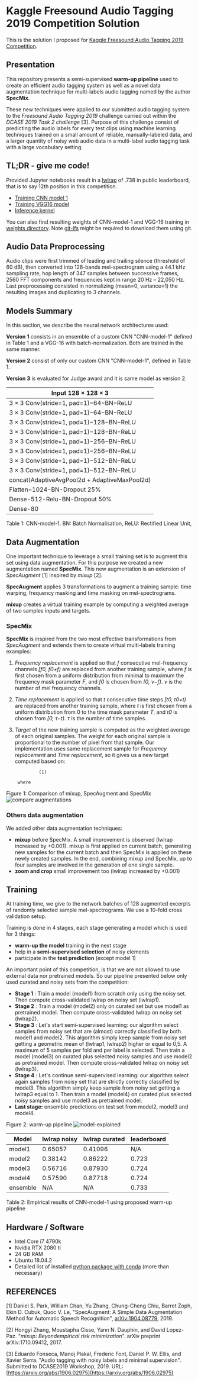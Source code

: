 # Kaggle Freesound Audio Tagging 2019 Competition Solution

This is the solution I proposed for [Kaggle Freesound Audio Tagging 2019 Competition](https://www.kaggle.com/c/freesound-audio-tagging-2019/overview).

## Presentation

This repository presents a semi-supervised **warm-up pipeline** used to create an efficient audio tagging system as well as a novel data augmentation technique for multi-labels audio tagging named by the author **SpecMix**.

 These new techniques were applied to our submitted audio tagging system to the _Freesound Audio Tagging 2019_ challenge carried out within the _DCASE 2019 Task 2 challenge_ [3]. Purpose of this challenge consist of predicting the audio labels for every test clips using machine learning techniques trained on a small amount of reliable, manually-labeled data, and a larger quantity of noisy web audio data in a multi-label audio tagging task with a large vocabulary setting.

## TL;DR - give me code!

Provided Jupyter notebooks result in a [lwlrap](https://www.kaggle.com/c/freesound-audio-tagging-2019/overview/evaluation) of .738 in public leaderboard, that is to say 12th position in this competition.

- [Training CNN model 1](code/training-cnn-model1.ipynb)
- [Training VGG16 model](code/training-vgg16.ipynb)
- [Inference kernel](code/inference-kernel.ipynb)

You can also find resulting weights of CNN-model-1 and VGG-16 training in [weights directory](weights). Note [git-lfs](https://git-lfs.github.com/) might be required to download them using git.

## Audio Data Preprocessing

Audio clips were first trimmed of leading and trailing silence (threshold of 60 dB), then converted into 128-bands mel-spectrogram using a 44.1 kHz sampling rate, hop length of 347 samples between successive frames, 2560 FFT components and frequencies kept in range 20 Hz – 22,050 Hz. Last preprocessing consisted in normalizing (mean=0, variance=1) the resulting images and duplicating to 3 channels.

## Models Summary

In this section, we describe the neural network architectures used:

**Version 1** consists in  an ensemble of a custom CNN &quot;CNN-model-1&quot; defined in Table 1 and a VGG-16 with batch-normalization. Both are trained in the same manner.

**Version 2** consist of only our custom CNN &quot;CNN-model-1&quot;, defined in Table 1.

**Version 3** is evaluated for Judge award and it is same model as version 2.

| Input 128 × 128 × 3 |
| --- |
| 3 × 3 Conv(stride=1, pad=1)−64−BN−ReLU |
| 3 × 3 Conv(stride=1, pad=1)−64−BN−ReLU |
| 3 × 3 Conv(stride=1, pad=1)−128−BN−ReLU |
| 3 × 3 Conv(stride=1, pad=1)−128−BN−ReLU |
| 3 × 3 Conv(stride=1, pad=1)−256−BN−ReLU |
| 3 × 3 Conv(stride=1, pad=1)−256−BN−ReLU |
| 3 × 3 Conv(stride=1, pad=1)−512−BN−ReLU |
| 3 × 3 Conv(stride=1, pad=1)−512−BN−ReLU |
| concat(AdaptiveAvgPool2d + AdaptiveMaxPool2d) |
| Flatten−1024-BN-Dropout 25% |
| Dense-512-Relu-BN-Dropout 50% |
| Dense-80 |

Table 1: CNN-model-1. BN: Batch Normalisation, ReLU: Rectified Linear Unit,

## Data Augmentation

One important technique to leverage a small training set is to augment this set using data augmentation. For this purpose we created a new augmentation named **SpecMix**. This new augmentation is an extension of _SpecAugment_ [1] inspired by _mixup_ [2].

**SpecAugment** applies 3 transformations to augment a training sample: time warping, frequency masking and  time masking on mel-spectrograms.

**mixup** creates a virtual training example by computing a weighted average of two samples inputs and targets.

### SpecMix

**SpecMix** is inspired from the two most effective transformations from  _SpecAugment_ and extends them to create virtual multi-labels training examples:

1. _Frequency replacement_ is applied so that _f_ consecutive mel-frequency channels _[f0, f0+f)_ are replaced from another training sample, where _f_ is first chosen  from  a  uniform  distribution  from  minimal  to maximum the frequency  mask  parameter _F_,  and _f0_ is  chosen  from _[0, ν−f)_. _ν_ is the number of mel frequency channels.
2. _Time replacement_ is applied so that _t_ consecutive time steps _[t0, t0+t)_ are replaced from another training sample,  where _t_ is first chosen from a uniform distribution from 0 to the time mask parameter _T_, and _t0_ is chosen from _[0, τ−t)_.  _τ_ is the number of time samples.
3. _Target_ of the new training sample is computed as the weighted average of each original samples. The weight for each original sample is proportional to the number of pixel from that sample. Our implementation uses same replacement sample for _Frequency replacement_ and _Time replacement_, so it gives us a new target computed based on:

                (1)

        where

Figure 1: Comparison of mixup, SpecAugment and SpecMix
![compare augmentations](images/all_augmentations.png)

### Others data augmentation

We added other data augmentation techniques:

- **mixup** before SpecMix. A small improvement is observed (lwlrap increased by +0.001). mixup is first applied on current batch, generating new samples for the current batch and then SpecMix is applied on these newly created samples. In the end, combining mixup and SpecMix, up to four samples are involved in the generation of one single sample.
- **zoom and crop**  small improvement too (lwlrap increased by +0.001)

## Training

At training time, we give to the network batches of 128  augmented excerpts of randomly selected sample mel-spectrograms. We use a 10-fold cross validation setup.

  Training is done in 4 stages, each stage generating a model which is used for 3 things:

- **warm-up the model** training in the next stage
- help in a **semi-supervised selection** of noisy elements
- participate in the **test prediction** (except model 1)

An important point of this competition, is that we are not allowed to use external data nor pretrained models. So our pipeline presented below only used curated and noisy sets from the competition:

- **Stage 1** : Train a model (model1) from scratch only using the noisy set. Then compute cross-validated lwlrap on noisy set (lwlrap1).
- **Stage 2** : Train a model (model2) only on curated set but use model1 as pretrained model. Then compute cross-validated lwlrap on noisy set (lwlrap2).
- **Stage 3** : Let&#39;s start semi-supervised learning: our algorithm select samples from noisy set that are (almost) correctly classified by both model1 and model2. This algorithm simply keep sample from noisy set getting a geometric mean of (lwlrap1, lwlrap2) higher or equal to 0,5. A maximum of 5 samples per fold and per label is selected. Then train a model (model3) on curated plus selected noisy samples and use model2 as pretrained model. Then compute cross-validated lwlrap on noisy set (lwlrap3).
- **Stage 4** : Let&#39;s continue semi-supervised learning: our algorithm select again samples from noisy set that are strictly correctly classified by model3. This algorithm simply keep sample from noisy set getting a lwlrap3 equal to 1. Then train a model (model4) on curated plus selected noisy samples and use model3 as pretrained model.
- **Last stage:** ensemble predictions on test set from model2, model3 and model4.

Figure 2: warm-up pipeline
![model-explained](images/model-explained.png)

| Model | lwlrap noisy | lwlrap curated | leaderboard |
| --- | --- | --- | --- |
| model1 | 0.65057 | 0.41096 | N/A |
| model2 | 0.38142 | 0.86222 | 0.723 |
| model3 | 0.56716 | 0.87930 | 0.724 |
| model4 | 0.57590 | 0.87718 | 0.724 |
| ensemble | N/A | N/A | 0.733 |

Table 2: Empirical results of CNN-model-1 using proposed warm-up pipeline

## Hardware / Software

- Intel Core i7 4790k
- Nvidia RTX 2080 ti
- 24 GB RAM
- Ubuntu 18.04.2
- Detailed list of installed [python package with conda](requirements.txt) (more than necessary)

## REFERENCES

[1] Daniel S. Park, William Chan, Yu Zhang, Chung-Cheng Chiu, Barret Zoph, Ekin D. Cubuk, Quoc V. Le, &quot;SpecAugment: A Simple Data Augmentation Method for Automatic Speech Recognition&quot;, [arXiv:1904.08779](https://arxiv.org/abs/1904.08779), 2019.

[2] Hongyi Zhang, Moustapha Cisse, Yann N. Dauphin, and David Lopez-Paz.  &quot;_mixup: Beyondempirical risk minimization_&quot;. arXiv preprint arXiv:1710.09412, 2017.

[3] Eduardo Fonseca, Manoj Plakal, Frederic Font, Daniel P. W. Ellis, and Xavier Serra. &quot;Audio tagging with noisy labels and minimal supervision&quot;. Submitted to DCASE2019 Workshop, 2019. URL: [https://arxiv.org/abs/1906.02975](https://arxiv.org/abs/1906.02975)

